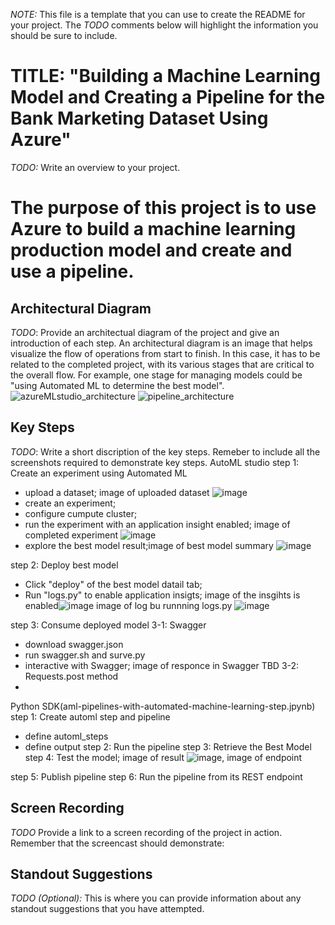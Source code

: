 *NOTE:* This file is a template that you can use to create the README for your project. The *TODO* comments below will highlight the information you should be sure to include.


# TITLE: "Building a Machine Learning Model and Creating a Pipeline for the Bank Marketing Dataset Using Azure"

*TODO:* Write an overview to your project.
# The purpose of this project is to use Azure to build a machine learning production model and create and use a pipeline.

## Architectural Diagram
*TODO*: Provide an architectual diagram of the project and give an introduction of each step. An architectural diagram is an image that helps visualize the flow of operations from start to finish. In this case, it has to be related to the completed project, with its various stages that are critical to the overall flow. For example, one stage for managing models could be "using Automated ML to determine the best model". 
![azureMLstudio_architecture](https://user-images.githubusercontent.com/105419001/236659616-b4e0904b-99ef-4b22-b344-982f6d633798.png)
![pipeline_architecture](https://user-images.githubusercontent.com/105419001/236659624-b46f1255-4283-4e68-b8df-5b8b75b818f6.png)



## Key Steps
*TODO*: Write a short discription of the key steps. Remeber to include all the screenshots required to demonstrate key steps. 
AutoML studio
step 1: Create an experiment using Automated ML
- upload a dataset; image of uploaded dataset ![image](https://user-images.githubusercontent.com/105419001/236661737-4ba96dea-d15d-4a0d-8b51-5f3fc7b565fb.png)
- create an experiment;
- configure cumpute cluster;
- run the experiment with an application insight enabled; image of completed experiment ![image](https://user-images.githubusercontent.com/105419001/236661830-0c904b7b-410e-4207-8048-fa51cf11270f.png)
- explore the best model result;image of best model summary ![image](https://user-images.githubusercontent.com/105419001/236661940-b9b14f5e-206f-4d25-853f-2d271096e6fc.png)

step 2: Deploy best model
- Click "deploy" of the best model datail tab;
- Run "logs.py" to enable application insigts; image of the insgihts is enabled![image](https://user-images.githubusercontent.com/105419001/236660532-6514318f-483b-423a-94b1-43fc5ca587c1.png) image of log bu runnning logs.py ![image](https://user-images.githubusercontent.com/105419001/236662013-dd761c53-9671-4201-b5ba-9b7efd82ba95.png)

step 3: Consume deployed model
3-1: Swagger
- download swagger.json
- run swagger.sh and surve.py
- interactive with Swagger; image of responce in Swagger TBD
3-2: Requests.post method
-
Python SDK(aml-pipelines-with-automated-machine-learning-step.jpynb)
step 1: Create automl step and pipeline
- define automl_steps
- define output
step 2: Run the pipeline
step 3: Retrieve the Best Model
step 4: Test the model; image of result ![image](https://user-images.githubusercontent.com/105419001/236662196-bb6a67e7-9212-473d-a6ce-d7a390385c38.png), image of endpoint 

step 5: Publish pipeline
step 6: Run the pipeline from its REST endpoint


## Screen Recording
*TODO* Provide a link to a screen recording of the project in action. Remember that the screencast should demonstrate:

## Standout Suggestions
*TODO (Optional):* This is where you can provide information about any standout suggestions that you have attempted.
